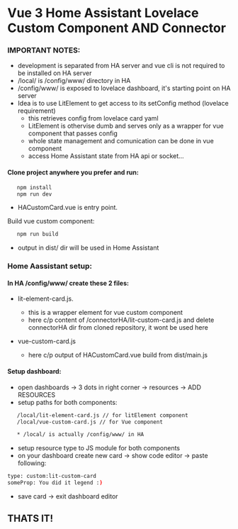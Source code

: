 
# Vue 3 Home Assistant Lovelace Custom Component AND Connector

### IMPORTANT NOTES:
   * development is separated from HA server and vue cli is not required to be installed on HA server
   * /local/ is /config/www/ directory in HA
   * /config/www/ is exposed to lovelace dashboard, it's starting point on HA server
   * Idea is to use LitElement to get access to its setConfig method (lovelace requirement)
        - this retrieves config from lovelace card yaml
        - LitElement is othervise dumb and serves only as a wrapper for vue component that passes config
        - whole state management and comunication can be done in vue component
        - access Home Assistant state from HA api or socket...

#### Clone project anywhere you prefer and run:

```sh
   npm install
   npm run dev
```
* HACustomCard.vue is entry point. 


Build vue custom component:
```sh
   npm run build
```
   * output in dist/ dir will be used in Home Assistant

### Home Aassistant setup:
#### In HA /config/www/ create these 2 files:
   * lit-element-card.js. 
      * this is a wrapper element for vue custom component
      * here c/p content of /connectorHA/lit-custom-card.js and delete connectorHA dir from cloned repository, it wont be used here

   * vue-custom-card.js
      * here c/p output of HACustomCard.vue build from dist/main.js

#### Setup dashboard:
   * open dashboards -> 3 dots in right corner -> resources -> ADD RESOURCES
   * setup paths for both components: 
```sh
   /local/lit-element-card.js // for litElement component
   /local/vue-custom-card.js // for Vue component

   * /local/ is actually /config/www/ in HA
```

   * setup resource type to JS module for both components
   * on your dashboard create new card -> show code editor -> paste following:
   ```sh
type: custom:lit-custom-card
someProp: You did it legend :)
   ```
   * save card -> exit dashboard editor

## THATS IT!
